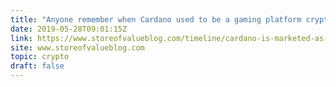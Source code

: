 ```yaml
---
title: "Anyone remember when Cardano used to be a gaming platform cryptocurrency?"
date: 2019-05-28T09:01:15Z
link: https://www.storeofvalueblog.com/timeline/cardano-is-marketed-as-a-gaming-platform-cryptocurrency-in?utm_medium=RSS&utm_source=hune
site: www.storeofvalueblog.com
topic: crypto
draft: false
---
```

